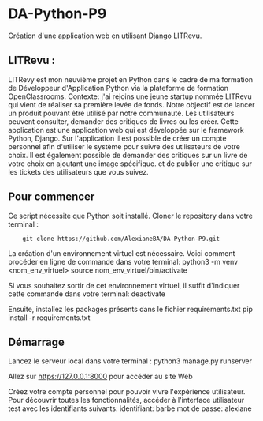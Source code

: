 # DA-Python-P9

Création d'une application web en utilisant Django LITRevu.



## LITRevu :

LITRevy est mon neuvième projet en Python dans le cadre de ma formation de Développeur d'Application Python via la plateforme de formation OpenClassrooms.
Contexte: j'ai rejoins une jeune startup nommée LITRevu qui vient de réaliser sa première levée de fonds. Notre objectif est de lancer un produit pouvant être utilisé par notre communauté. Les utilisateurs peuvent consulter, demander des critiques de livres ou les créer.
Cette application est une application web qui est développée sur le framework Python, Django.
Sur l'application il est possible de créer un compte personnel afin d'utiliser le système pour suivre des utilisateurs de votre choix. Il est également possible de demander des critiques sur un livre de votre choix en ajoutant une image spécifique. et de publier une critique sur les tickets des utilisateurs que vous suivez.


## Pour commencer
Ce script nécessite que Python soit installé.
Cloner le repository dans votre terminal :

```
    git clone https://github.com/AlexianeBA/DA-Python-P9.git
```

La création d'un environnement virtuel est nécessaire. Voici comment procéder en ligne de commande dans votre terminal: python3 -m venv <nom_env_virtuel> source nom_env_virtuel/bin/activate

Si vous souhaitez sortir de cet environnement virtuel, il suffit d'indiquer cette commande dans votre terminal: deactivate

Ensuite, installez les packages présents dans le fichier requirements.txt pip install -r requirements.txt

## Démarrage
Lancez le serveur local dans votre terminal :
python3 manage.py runserver

Allez sur https://127.0.0.1:8000 pour accéder au site Web

Créez votre compte personnel pour pouvoir vivre l'expérience utilisateur.
Pour découvrir toutes les fonctionnalités, accéder à l'interface utilisateur test avec les identifiants suivants:
identifiant: barbe
mot de passe: alexiane

